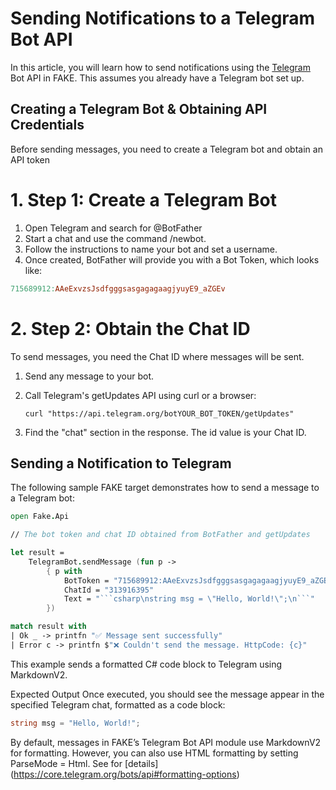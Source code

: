 # Sending Notifications to a Telegram Bot API

In this article, you will learn how to send notifications using the [Telegram](https://telegram.org) Bot API in FAKE.
This assumes you already have a Telegram bot set up.

## Creating a Telegram Bot & Obtaining API Credentials

Before sending messages, you need to create a Telegram bot and obtain an API token

# 1. Step 1: Create a Telegram Bot
1. Open Telegram and search for @BotFather
2. Start a chat and use the command /newbot.
3. Follow the instructions to name your bot and set a username.
4. Once created, BotFather will provide you with a Bot Token, which looks like:

```makefile
715689912:AAeExvzsJsdfgggsasgagagaagjyuyE9_aZGEv
```

# 2. Step 2: Obtain the Chat ID

To send messages, you need the Chat ID where messages will be sent.

1. Send any message to your bot.
2. Call Telegram's getUpdates API using curl or a browser:

    ```
    curl "https://api.telegram.org/botYOUR_BOT_TOKEN/getUpdates"
    ```

3. Find the "chat" section in the response. The id value is your Chat ID.

## Sending a Notification to Telegram

The following sample FAKE target demonstrates how to send a message to a Telegram bot:

```fsharp
open Fake.Api

// The bot token and chat ID obtained from BotFather and getUpdates

let result =
    TelegramBot.sendMessage (fun p ->
        { p with
            BotToken = "715689912:AAeExvzsJsdfgggsasgagagaagjyuyE9_aZGEv"
            ChatId = "313916395"
            Text = "```csharp\nstring msg = \"Hello, World!\";\n```"
        })

match result with
| Ok _ -> printfn "✅ Message sent successfully"
| Error c -> printfn $"❌ Couldn't send the message. HttpCode: {c}"
```

This example sends a formatted C# code block to Telegram using MarkdownV2.

Expected Output
Once executed, you should see the message appear in the specified Telegram chat, formatted as a code block:

```csharp
string msg = "Hello, World!";
```

By default, messages in FAKE’s Telegram Bot API module use MarkdownV2 for formatting.
However, you can also use HTML formatting by setting ParseMode = Html. See for [details] (https://core.telegram.org/bots/api#formatting-options)

